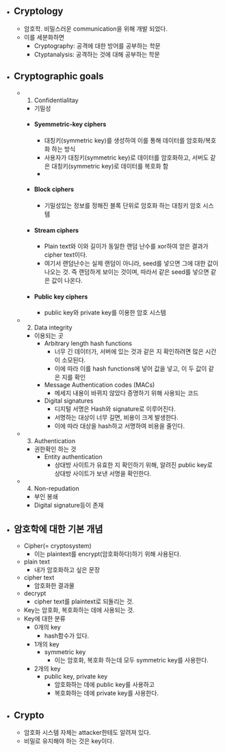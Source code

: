 * ## Cryptology
	* 암호학. 비밀스러운 communication을 위해 개발 되었다.
	* 이를 세분화하면
		* Cryptography: 공격에 대한 방어를 공부하는 학문
		* Ctyptanalysis: 공격하는 것에 대해 공부하는 학문
* ## Cryptographic goals
	* 1. Confidentialitay
		* 기밀성
		* #### Syemmetric-key ciphers
			* 대칭키(symmetric key)를 생성하여 이를 통해 데이터를 암호화/복호화 하는 방식
			* 사용자가 대칭키(symmetric key)로 데이터를 암호화하고, 서버도 같은 대칭키(symmetric key)로 데이터를 복호화 함
			* 
		* #### Block ciphers
			* 기밀성있는 정보를 정해진 블록 단위로 암호화 하는 대칭키 암호 시스템
		* #### Stream ciphers
			* Plain text와 이와 길이가 동일한 랜덤 난수를 xor하여 얻은 결과가 cipher text이다.
			* 여기서 랜덤난수는 실제 랜덤이 아니라, seed를 넣으면 그에 대한 값이 나오는 것. 즉 랜덤하게 보이는 것이며, 따라서 같은 seed를 넣으면 같은 값이 나온다.
		* #### Public key ciphers
			* public key와 private key를 이용한 암호 시스템
	* 2. Data integrity
		* 이용되는 곳
			* Arbitrary length hash functions
				* 너무 긴 데이터가, 서버에 있는 것과 같은 지 확인하려면 많은 시간이 소모된다.
				* 이에 따라 이를 hash functions에 넣어 값을 넣고, 이 두 값이 같은 지를 확인
			* Message Authentication codes (MACs)
				* 메세지 내용이 바뀌지 않았다 증명하기 위해 사용되는 코드
			* Digital signatures
				* 디지털 서명은 Hash와 signature로 이루어진다.
				* 서명하는 대상이 너무 길면, 비용이 크게 발생한다.
				* 이에 따라 대상을 hash하고 서명하여 비용을 줄인다.
	* 3. Authentication
		* 권한확인 하는 것
			* Entity authentication
				* 상대방 사이트가 유효한 지 확인하기 위해, 알려진 public key로 상대방 사이트가 보낸 서명을 확인한다.
	* 4. Non-repudation
		* 부인 봉쇄
		* Digital signature등이 존재


* ## 암호학에 대한 기본 개념
	* Cipher(= cryptosystem)
		* 이는 plaintext를 encrypt(암호화하다)하기 위해 사용된다.
	* plain text
		* 내가 암호화하고 싶은 문장
	* cipher text
		* 암호화한 결과물
	* decrypt
		* cipher text를 plaintext로 되돌리는 것.
	* Key는 암호화, 복호화하는 데에 사용되는 것.
	* Key에 대한 분류
		* 0개의 key
			* hash함수가 있다.
		* 1개의 key
			* symmetric key
				* 이는 암호화, 복호화 하는데 모두 symmetric key를 사용한다.
		* 2개의 key
			* public key, private key
				* 암호화하는 데에 public key를 사용하고
				* 복호화하는 데에 private key를 사용한다.
* ## Crypto
	* 암호화 시스템 자체는 attacker한테도 알려져 있다.
	* 비밀로 유지해야 하는 것은 key이다.